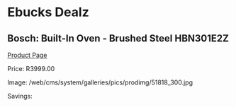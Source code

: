 
# Ebucks Dealz
## Bosch: Built-In Oven - Brushed Steel HBN301E2Z
[Product Page](https://www.ebucks.com/web/shop/productSelected.do?prodId=522992708&catId=704989856)

Price: R3999.00

Image: /web/cms/system/galleries/pics/prodimg/51818_300.jpg

Savings: 


	